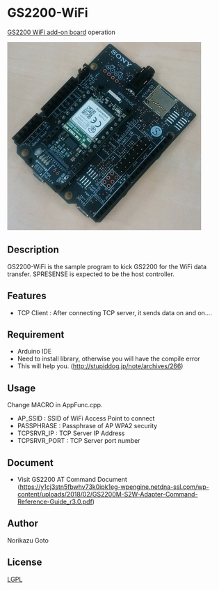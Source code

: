 # GS2200-WiFi

[GS2200 WiFi add-on board](https://idy-design.com/product/is110b.html) operation

![image](./extras/iS110B.jpg)

## Description

GS2200-WiFi is the sample program to kick GS2200 for the WiFi data transfer. SPRESENSE is expected to be the host controller.

## Features

- TCP Client : After connecting TCP server, it sends data on and on....

## Requirement

- Arduino IDE
- Need to install <GS2200> library, otherwise you will have the compile error
- This will help you. (http://stupiddog.jp/note/archives/266)

## Usage

Change MACRO in AppFunc.cpp.
- AP_SSID : SSID of WiFi Access Point to connect
- PASSPHRASE : Passphrase of AP WPA2 security
- TCPSRVR_IP : TCP Server IP Address
- TCPSRVR_PORT : TCP Server port number

## Document
- Visit GS2200 AT Command Document (https://y1cj3stn5fbwhv73k0ipk1eg-wpengine.netdna-ssl.com/wp-content/uploads/2018/02/GS2200M-S2W-Adapter-Command-Reference-Guide_r3.0.pdf)

## Author

Norikazu Goto

## License

[LGPL](http://www.gnu.org/licenses/lgpl.html)

